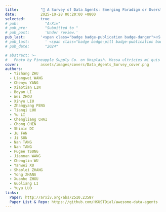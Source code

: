 ```yaml
---
title:          "🌟 A Survey of Data Agents: Emerging Paradigm or Overstated Hype?"
date:           2025-10-28 00:20:00 +0800
selected:       true
# pub:            "ArXiv"
# pub_pre:        "Submitted to "
# pub_post:       'Under review.'
pub_last:       '<span class="badge badge-publication badge-danger">🔥Survey</span> <span class="badge badge-publication badge-info">ArXiv</span>'
# pub_last:       ' <span class="badge badge-pill badge-publication badge-success">Poster</span>'
# pub_date:       "2024"

# abstract: >-
#   Photo by Pineapple Supply Co. on Unsplash. Massa ultricies mi quis hendrerit dolor magna. Arcu non odio euismod lacinia at quis risus sed. Et tortor at risus viverra. Enim neque volutpat ac tincidunt. Dictum varius duis at consectetur lorem donec.
cover:          assets/images/covers/Data_Agents_Survey_cover.png
authors:
  - Yizhang ZHU
  - Liangwei WANG
  - Chenyu YANG
  - Xiaotian LIN
  - Boyan LI
  - Wei ZHOU
  - Xinyu LIU
  - Zhangyang PENG
  - Tianqi LUO
  - Yu LI
  - Chengliang CHAI
  - Chong CHEN
  - Shimin DI
  - Ju FAN
  - Ji SUN
  - Nan TANG
  - Nan TANG
  - Fugee TSUNG
  - Jiannan WANG
  - Chenglin WU
  - Yanwei XU
  - Shaolei ZHANG
  - Yong ZHANG
  - Xuanhe ZHOU
  - Guoliang LI
  - Yuyu LUO
links:
  Paper: http://arxiv.org/abs/2510.23587
  Paper List & Repo: https://github.com/HKUSTDial/awesome-data-agents
---
```

